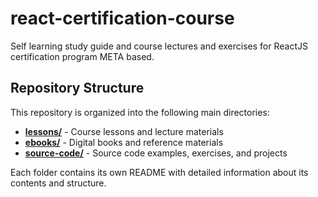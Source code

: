 # react-certification-course
Self learning study guide and course lectures and exercises for ReactJS certification program META based.

## Repository Structure

This repository is organized into the following main directories:

- **[lessons/](./lessons/)** - Course lessons and lecture materials
- **[ebooks/](./ebooks/)** - Digital books and reference materials  
- **[source-code/](./source-code/)** - Source code examples, exercises, and projects

Each folder contains its own README with detailed information about its contents and structure.
